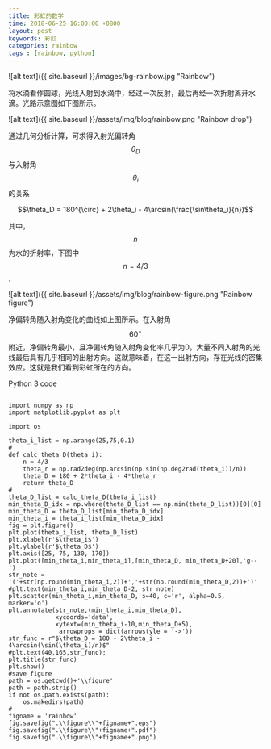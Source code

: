 ```yaml
---
title: 彩虹的数学
time: 2018-06-25 16:00:00 +0800
layout: post
keywords: 彩虹
categories: rainbow
tags : [rainbow, python]
---
```


![alt text]({{ site.baseurl }}/images/bg-rainbow.jpg "Rainbow")

将水滴看作圆球，光线入射到水滴中，经过一次反射，最后再经一次折射离开水滴。光路示意图如下图所示。

![alt text]({{ site.baseurl }}/assets/img/blog/rainbow.png "Rainbow drop")

通过几何分析计算，可求得入射光偏转角$$\theta_D$$与入射角$$\theta_i$$的关系

$$\theta_D = 180^{\circ} + 2\theta_i - 4\arcsin(\frac{\sin\theta_i}{n})$$

其中，$$n$$为水的折射率，下图中$$n=4/3$$.

![alt text]({{ site.baseurl }}/assets/img/blog/rainbow-figure.png "Rainbow figure")

净偏转角随入射角变化的曲线如上图所示。在入射角$$60^{\circ}$$附近，净偏转角最小，且净偏转角随入射角变化率几乎为0，大量不同入射角的光线最后具有几乎相同的出射方向。这就意味着，在这一出射方向，存在光线的密集效应。这就是我们看到彩虹所在的方向。

Python 3 code

```

import numpy as np
import matplotlib.pyplot as plt

import os

theta_i_list = np.arange(25,75,0.1)
#
def calc_theta_D(theta_i):
    n = 4/3
    theta_r = np.rad2deg(np.arcsin(np.sin(np.deg2rad(theta_i))/n))
    theta_D = 180 + 2*theta_i - 4*theta_r
    return theta_D
#
theta_D_list = calc_theta_D(theta_i_list)
min_theta_D_idx = np.where(theta_D_list == np.min(theta_D_list))[0][0]
min_theta_D = theta_D_list[min_theta_D_idx]
min_theta_i = theta_i_list[min_theta_D_idx]
fig = plt.figure()
plt.plot(theta_i_list, theta_D_list)
plt.xlabel(r'$\theta_i$')
plt.ylabel(r'$\theta_D$')
plt.axis([25, 75, 130, 170])
plt.plot([min_theta_i,min_theta_i],[min_theta_D, min_theta_D+20],'g--')
str_note = '('+str(np.round(min_theta_i,2))+','+str(np.round(min_theta_D,2))+')'
#plt.text(min_theta_i,min_theta_D-2, str_note)
plt.scatter(min_theta_i,min_theta_D, s=40, c='r', alpha=0.5, marker='o')
plt.annotate(str_note,(min_theta_i,min_theta_D),
             xycoords='data',
             xytext=(min_theta_i-10,min_theta_D+5),  
              arrowprops = dict(arrowstyle = '->'))
str_func = r"$\theta_D = 180 + 2\theta_i - 4\arcsin(\sin(\theta_i)/n)$"
#plt.text(40,165,str_func);
plt.title(str_func)
plt.show()
#save figure
path = os.getcwd()+'\\figure'
path = path.strip()
if not os.path.exists(path):
    os.makedirs(path)
#
figname = 'rainbow'
fig.savefig(".\\figure\\"+figname+".eps")
fig.savefig(".\\figure\\"+figname+".pdf")
fig.savefig(".\\figure\\"+figname+".png")
```
